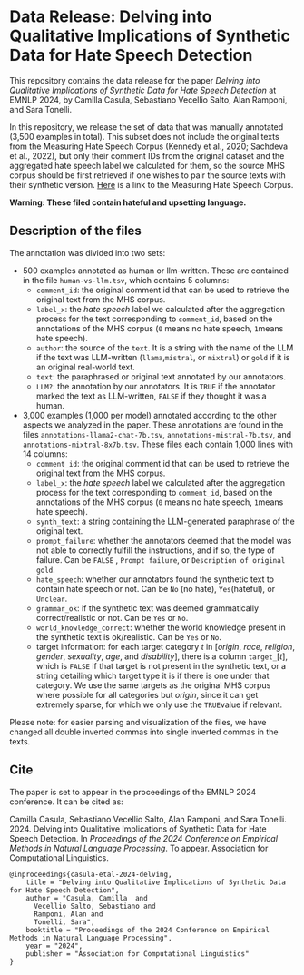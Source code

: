 # Data Release: Delving into Qualitative Implications of Synthetic Data for Hate Speech Detection
This repository contains the data release for the paper *Delving into Qualitative Implications of Synthetic Data for Hate Speech Detection* at EMNLP 2024, by Camilla Casula, Sebastiano Vecellio Salto, Alan Ramponi, and Sara Tonelli.

In this repository, we release the set of data that was manually annotated (3,500 examples in total). This subset does not include the original texts from the Measuring Hate Speech Corpus (Kennedy et al., 2020; Sachdeva et al., 2022), but only their comment IDs from the original dataset and the aggregated hate speech label we calculated for them, so the source MHS corpus should be first retrieved if one wishes to pair the source texts with their synthetic version.
[Here](https://huggingface.co/datasets/ucberkeley-dlab/measuring-hate-speech) is a link to the Measuring Hate Speech Corpus. 

**Warning: These filed contain hateful and upsetting language.**

## Description of the files
The annotation was divided into two sets:
- 500 examples annotated as human or llm-written. These are contained in the file `human-vs-llm.tsv`, which contains 5 columns:
	- `comment_id`: the original comment id that can be used to retrieve the original text from the MHS corpus.
	- `label_x`: the *hate speech* label we calculated after the aggregation process for the text corresponding to `comment_id`, based on the annotations of the MHS corpus (`0` means no hate speech, `1`means hate speech).
	- `author`: the source of the `text`. It is a string with the name of the LLM if the text was LLM-written (`llama`,`mistral`, or `mixtral`) or `gold` if it is an original real-world text.
	- `text`: the paraphrased or original text annotated by our annotators.
	- `LLM?`: the annotation by our annotators. It is `TRUE` if the annotator marked the text as LLM-written, `FALSE` if they thought it was a human.
- 3,000 examples (1,000 per model) annotated according to the other aspects we analyzed in the paper. These annotations are found in the files `annotations-llama2-chat-7b.tsv`, `annotations-mistral-7b.tsv`, and `annotations-mixtral-8x7b.tsv`. These files each contain 1,000 lines with 14 columns:
	- `comment_id`: the original comment id that can be used to retrieve the original text from the MHS corpus.
	- `label_x`: the *hate speech* label we calculated after the aggregation process for the text corresponding to `comment_id`, based on the annotations of the MHS corpus (`0` means no hate speech, `1`means hate speech).
	- `synth_text`: a string containing the LLM-generated paraphrase of the original text.
	- `prompt_failure`: whether the annotators deemed that the model was not able to correctly fulfill the instructions, and if so, the type of failure. Can be `FALSE` , `Prompt failure`, or `Description of original gold`.
	- `hate_speech`: whether our annotators found the synthetic text to contain hate speech or not. Can be `No` (no hate), `Yes`(hateful), or `Unclear`.
	- `grammar_ok`: if the synthetic text was deemed grammatically correct/realistic or not. Can be `Yes` or `No`.
	- `world_knowledge_correct`: whether the world knowledge present in the synthetic text is ok/realistic. Can be `Yes` or `No`.
	- target information: for each target category *t* in [*origin*, *race*, *religion*, *gender*, *sexuality*, *age*, and *disability*], there is a column `target_`\[*t*\], which is `FALSE` if that target is not present in the synthetic text, or a string detailing which target type it is if there is one under that category. We use the same targets as the original MHS corpus where possible for all categories but *origin*, since it can get extremely sparse, for which we only use the `TRUE`value if relevant.

Please note: for easier parsing and visualization of the files, we have changed all double inverted commas into single inverted commas in the texts.

## Cite
The paper is set to appear in the proceedings of the EMNLP 2024 conference. 
It can be cited as:

Camilla Casula, Sebastiano Vecellio Salto, Alan Ramponi, and Sara Tonelli. 2024. Delving into Qualitative Implications of Synthetic Data for Hate Speech Detection. In *Proceedings of the 2024 Conference on Empirical Methods in Natural Language Processing*. To appear. Association for Computational Linguistics.

```
@inproceedings{casula-etal-2024-delving,
    title = "Delving into Qualitative Implications of Synthetic Data for Hate Speech Detection",
    author = "Casula, Camilla  and
      Vecellio Salto, Sebastiano and
      Ramponi, Alan and
      Tonelli, Sara",
    booktitle = "Proceedings of the 2024 Conference on Empirical Methods in Natural Language Processing",
    year = "2024",
    publisher = "Association for Computational Linguistics"
}
```
